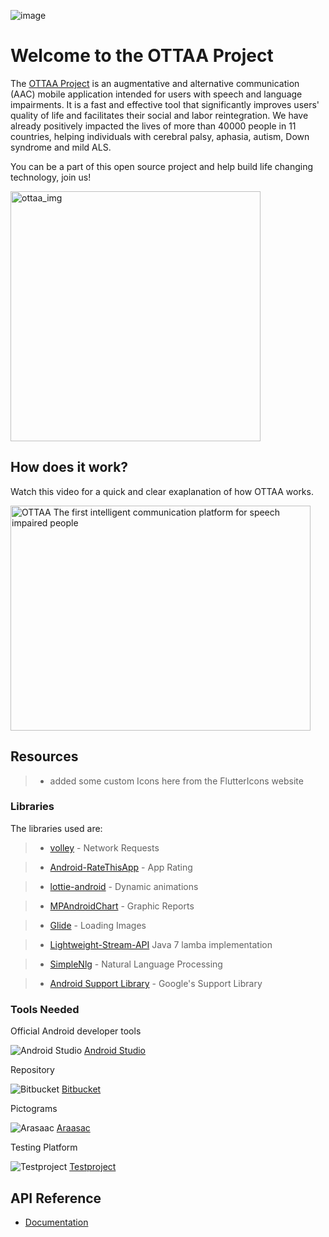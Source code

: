 ![image](https://ottaaproject.com/img/ottaa-project.svg)

# Welcome to the OTTAA Project #

The [OTTAA Project](https://www.ottaaproject.com/) is an augmentative and alternative communication (AAC) mobile application intended for users with speech and language impairments. It is a fast and effective tool that significantly improves users' quality of life and facilitates their social and labor reintegration. We have already positively impacted the lives of more than 40000 people in 11 countries, helping individuals with cerebral palsy, aphasia, autism, Down syndrome and mild ALS.

You can be a part of this open source project and help build life changing technology, join us!

<img src="https://github.com/VicColombo/ottaa_project_flutter/blob/master/public/images/ARG_VENTURE_OTTAA%20(1%20of%201)-36.jpg" alt="ottaa_img" width="400"/>

## How does it work?

Watch this video for a quick and clear exaplanation of how OTTAA works. 

<a href="https://www.youtube.com/watch?v=nQZRzBOWD-c"><img src="https://youtu.be/nQZRzBOWD-c?t=27" alt="OTTAA The first intelligent communication platform for speech impaired people" width="480" height="360"></a>


## Resources

>* added some custom Icons here from the FlutterIcons website

### Libraries
   The libraries used are:

  >* [volley](https://github.com/google/volley) - Network Requests

  >* [Android-RateThisApp](https://github.com/kobakei/Android-RateThisApp) - App Rating

  >* [lottie-android](https://github.com/airbnb/lottie-android) - Dynamic animations

  >* [MPAndroidChart](https://github.com/PhilJay/MPAndroidChart) - Graphic Reports

  >* [Glide](https://github.com/bumptech/glide) - Loading Images

  >* [Lightweight-Stream-API](https://github.com/aNNiMON/Lightweight-Stream-API/blob/master/LICENSE) Java 7 lamba implementation

  >* [SimpleNlg](https://github.com/simplenlg/simplenlg) - Natural Language Processing

  >* [Android Support Library](https://developer.android.com) - Google's Support Library

### Tools Needed


 Official Android developer tools

  ![Android Studio](https://upload.wikimedia.org/wikipedia/commons/thumb/3/34/Android_Studio_icon.svg/64px-Android_Studio_icon.svg.png)
    [Android Studio](https://developer.android.com/studio)

 Repository

   ![Bitbucket](https://upload.wikimedia.org/wikipedia/commons/thumb/0/0e/Bitbucket-blue-logomark-only.svg/64px-Bitbucket-blue-logomark-only.svg.png)
  [Bitbucket](https://bitbucket.org)

 Pictograms

   ![Arasaac](https://avatars2.githubusercontent.com/u/10613455?s=200&v=4)
  [Araasac](http://arasaac.org/)

 Testing Platform

   ![Testproject](https://blog.testproject.io/wp-content/themes/testprojectblog/img/t-plogo.png)
    [Testproject](http://testproject.io)


## API Reference
 * [Documentation](https://ottaaproject.com/javadoc)







